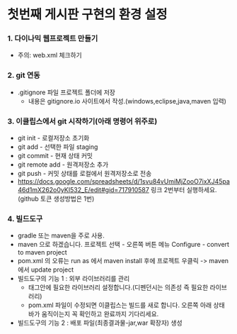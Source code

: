 # 첫번째 게시판 구현의 환경 설정

### 1. 다이나믹 웹프로젝트 만들기
* 주의: web.xml 체크하기
### 2. git 연동
* .gitignore 파일 프로젝트 폴더에 저장
   * 내용은 gitignore.io 사이트에서 작성.(windows,eclipse,java,maven 입력)

### 3. 이클립스에서 git 시작하기(아래 명령어 위주로)
* git init - 로컬저장소 초기화
* git add - 선택한 파일 staging
* git commit - 현재 상태 커밋
* git remote add - 원격저장소 추가
* git push - 커밋 상태를 로컬에서 원격저장소로 전송
* https://docs.google.com/spreadsheets/d/1svu84vUmiMjZooO7ixXJ45pa46d1mX262o0yKI532_E/edit#gid=717910587 링크 2번부터 실행하세요.
(github 토큰 생성방법은 1번)

### 4. 빌드도구
* gradle 또는 maven을 주로 사용.
* maven 으로 하겠습니다.
프로젝트 선택 - 오른쪽 버튼 메뉴 Configure - convert to maven project 
* pom.xml 의 오류는 run as 에서 maven install 후에
	프로젝트 우클릭 -> maven 에서 update project
* 빌드도구의 기능 1 : 외부 라이브러리를 관리
	* <dependencies></dependencies> 태그안에 필요한 라이브러리 설정합니다.(디펜던시는 의존성 즉 필요한 라이브러리)
	* pom.xml 파일이 수정되면 이클립스는 빌드를 새로 합니다. 오른쪽 아래 상태바가 움직이는지 꼭 확인하고 완료까지 기다리세요.
* 빌드도구의 기능 2 : 배포 파일(최종결과물-jar,war 확장자) 생성
  

